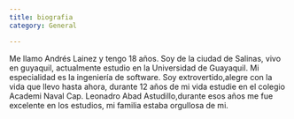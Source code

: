 ```yaml
---
title: biografia
category: General

---
```

<!-- more -->

Me llamo Andrés Lainez y tengo 18 años. Soy de la ciudad de Salinas, vivo en guyaquil, 
actualmente estudio en la Universidad de Guayaquil. Mi especialidad es la ingeniería de software. 
Soy extrovertido,alegre con la vida que llevo hasta ahora, durante 12 años de mi vida estudie en el colegio Academi Naval Cap. Leonadro Abad 
Astudillo,durante esos años me fue excelente en los estudios, mi familia estaba orgullosa de mi.

